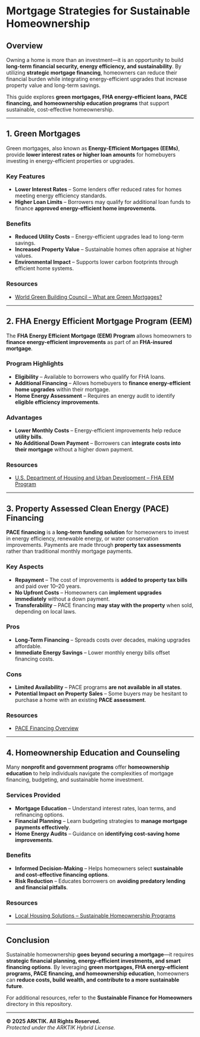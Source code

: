 # Mortgage Strategies for Sustainable Homeownership

## Overview

Owning a home is more than an investment—it is an opportunity to build **long-term financial security, energy efficiency, and sustainability**. By utilizing **strategic mortgage financing**, homeowners can reduce their financial burden while integrating energy-efficient upgrades that increase property value and long-term savings.

This guide explores **green mortgages, FHA energy-efficient loans, PACE financing, and homeownership education programs** that support sustainable, cost-effective homeownership.

---

## 1. Green Mortgages

Green mortgages, also known as **Energy-Efficient Mortgages (EEMs)**, provide **lower interest rates or higher loan amounts** for homebuyers investing in energy-efficient properties or upgrades.

### **Key Features**
- **Lower Interest Rates** – Some lenders offer reduced rates for homes meeting energy efficiency standards.
- **Higher Loan Limits** – Borrowers may qualify for additional loan funds to finance **approved energy-efficient home improvements**.

### **Benefits**
- **Reduced Utility Costs** – Energy-efficient upgrades lead to long-term savings.
- **Increased Property Value** – Sustainable homes often appraise at higher values.
- **Environmental Impact** – Supports lower carbon footprints through efficient home systems.

### **Resources**
- [World Green Building Council – What are Green Mortgages?](https://worldgbc.org/article/what-are-green-mortgages-how-will-they-revolutionise-home-energy-efficiency)

---

## 2. FHA Energy Efficient Mortgage Program (EEM)

The **FHA Energy Efficient Mortgage (EEM) Program** allows homeowners to **finance energy-efficient improvements** as part of an **FHA-insured mortgage**.

### **Program Highlights**
- **Eligibility** – Available to borrowers who qualify for FHA loans.
- **Additional Financing** – Allows homebuyers to **finance energy-efficient home upgrades** within their mortgage.
- **Home Energy Assessment** – Requires an energy audit to identify **eligible efficiency improvements**.

### **Advantages**
- **Lower Monthly Costs** – Energy-efficient improvements help reduce **utility bills**.
- **No Additional Down Payment** – Borrowers can **integrate costs into their mortgage** without a higher down payment.

### **Resources**
- [U.S. Department of Housing and Urban Development – FHA EEM Program](https://www.hud.gov/program_offices/housing/sfh/eem/energy-r)

---

## 3. Property Assessed Clean Energy (PACE) Financing

**PACE financing** is a **long-term funding solution** for homeowners to invest in energy efficiency, renewable energy, or water conservation improvements. Payments are made through **property tax assessments** rather than traditional monthly mortgage payments.

### **Key Aspects**
- **Repayment** – The cost of improvements is **added to property tax bills** and paid over 10–20 years.
- **No Upfront Costs** – Homeowners can **implement upgrades immediately** without a down payment.
- **Transferability** – PACE financing **may stay with the property** when sold, depending on local laws.

### **Pros**
- **Long-Term Financing** – Spreads costs over decades, making upgrades affordable.
- **Immediate Energy Savings** – Lower monthly energy bills offset financing costs.

### **Cons**
- **Limited Availability** – PACE programs **are not available in all states**.
- **Potential Impact on Property Sales** – Some buyers may be hesitant to purchase a home with an existing **PACE assessment**.

### **Resources**
- [PACE Financing Overview](https://en.wikipedia.org/wiki/PACE_financing)

---

## 4. Homeownership Education and Counseling

Many **nonprofit and government programs** offer **homeownership education** to help individuals navigate the complexities of mortgage financing, budgeting, and sustainable home investment.

### **Services Provided**
- **Mortgage Education** – Understand interest rates, loan terms, and refinancing options.
- **Financial Planning** – Learn budgeting strategies to **manage mortgage payments effectively**.
- **Home Energy Audits** – Guidance on **identifying cost-saving home improvements**.

### **Benefits**
- **Informed Decision-Making** – Helps homeowners select **sustainable and cost-effective financing options**.
- **Risk Reduction** – Educates borrowers on **avoiding predatory lending and financial pitfalls**.

### **Resources**
- [Local Housing Solutions – Sustainable Homeownership Programs](https://localhousingsolutions.org/policy-objectives/increasing-access-to-sustainable-homeownership)

---

## Conclusion

Sustainable homeownership **goes beyond securing a mortgage**—it requires **strategic financial planning, energy-efficient investments, and smart financing options**. By leveraging **green mortgages, FHA energy-efficient programs, PACE financing, and homeownership education**, homeowners can **reduce costs, build wealth, and contribute to a more sustainable future**.

For additional resources, refer to the **Sustainable Finance for Homeowners** directory in this repository.

---

**© 2025 ARKTIK. All Rights Reserved.**  
*Protected under the ARKTIK Hybrid License.*
